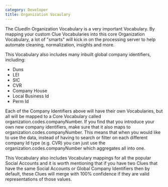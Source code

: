 ```yaml
---
category: Developer
title: Organization Vocaulary
---
```


The CluedIn Organization Vocabulary is a very important Vocabulary. By mapping your custom Clue Vocabularies into this core Organization Vocabulary, a lot of "smarts" will kick in on the processing server to help automate cleaning, normalization, insights and more. 

This Vocabulary also includes many inbuilt global company identifiers, including:

 - Duns
 - LEI
 - SIC
 - CVR
 - Company House
 - Local Business Id
 - Perm Id

 Each of the Company Identifiers above will have their own Vocabularies, but all will be mapped to a Core Vocabulary called organization.codes.companyNumber. If you find that you introduce your own new company identifiers, make sure that it also maps to organization.codes.companyNumber. This means that when you would like to use the data, instead of having to search or filter on each different company Id type (e.g. CVR) you can just use the organization.codes.companyNumber which aggregates all into one. 

 This Vocabulary also includes Vocabulary mappings for all the popular Social Accounts and it is worth mentioning that if you have two Clues that have the same Social Accounts or Global Company Identifiers then by default, these Clues will merge with 100% confidence if they are valid representations of those values. 